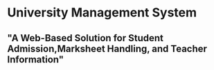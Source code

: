 # University Management System 
## "A Web-Based Solution for Student Admission,Marksheet Handling, and Teacher Information"
